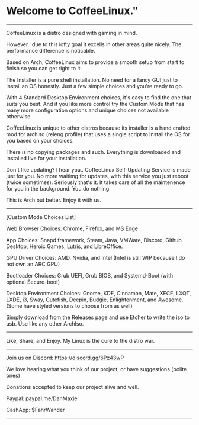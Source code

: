 # Welcome to CoffeeLinux."

-----------------------------------

CoffeeLinux is a distro designed with gaming in mind.

However.. due to this lofty goal it excells in other areas quite nicely.
The performance difference is noticable.

Based on Arch, CoffeeLinux aims to provide a smooth setup from start to finish so you can get right to it.

The Installer is a pure shell installation. No need for a fancy GUI just to install an OS honestly.
Just a few simple choices and you're ready to go.

With 4 Standard Desktop Environment choices, it's easy to find the one that suits you best.
And if you like more control try the Custom Mode that has many more configuration options and unique choices not available otherwise.

CoffeeLinux is unique to other distros because its installer is a hand crafted mod for archiso (releng profile) that uses a single script to install the OS for you based on your choices.
 
There is no copying packages and such. Everything is downloaded and installed live for your installation.

Don't like updating? I hear you..
CoffeeLinux Self-Updating Service is made just for you.
No more waitimg for updates, with this service you just reboot (twice sometimes). Seriously that's it. It takes care of all the maintenence for you in the background.
You do nothing.

This is Arch but better. Enjoy it with us.

----------------------------------

[Custom Mode Choices List]

Web Browser Choices: Chrome, Firefox, and MS Edge

App Choices: Snapd framework, Steam, Java, VMWare, Discord, Github Desktop, Heroic Games, Lutris, and LibreOffice.

GPU Driver Choices: AMD, Nvidia, and Intel (Intel is still WIP because I do not own an ARC GPU)

Bootloader Choices: Grub UEFI, Grub BIOS, and Systemd-Boot (with optional Secure-boot)

Desktop Environment Choices: Gnome, KDE, Cinnamon, Mate, XFCE, LXQT, LXDE, i3, Sway, Cutefish, Deepin, Budgie, Enlightenment, and Awesome. (Some have styled versions to choose from as well)

Simply download from the Releases page and use Etcher to write the iso to usb. Use like any other ArchIso.

------------------------------------

Like, Share, and Enjoy. My Linux is the cure to the distro war.

------------------------------------

Join us on Discord: https://discord.gg/6Pz43wP

We love hearing what you think of our project, 
or have suggestions (polite ones)

Donations accepted to keep our project alive and well.

Paypal: paypal.me/DanMaxie

CashApp: $FahrWander

------------------------


